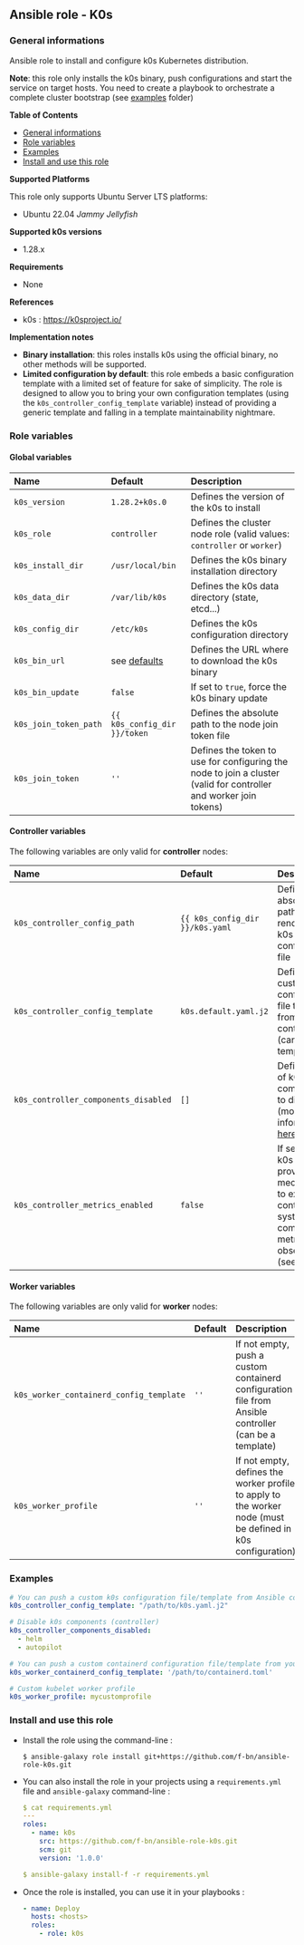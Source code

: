 ## Ansible role - K0s

### General informations

Ansible role to install and configure k0s Kubernetes distribution.

**Note**: this role only installs the k0s binary, push configurations and start the service on target hosts. You need to create a playbook to orchestrate a complete cluster bootstrap (see [examples](examples/bootstrap-cluster.yml) folder)

**Table of Contents**

- [General informations](#general-informations)
- [Role variables](#role-variables)
- [Examples](#examples)
- [Install and use this role](#install-and-use-this-role)

**Supported Platforms**

This role only supports Ubuntu Server LTS platforms:

  - Ubuntu 22.04 *Jammy Jellyfish*

**Supported k0s versions**

  - 1.28.x

**Requirements**

  - None

**References**

  - k0s : https://k0sproject.io/

**Implementation notes**

  - **Binary installation**: this roles installs k0s using the official binary, no other methods will be supported.
  - **Limited configuration by default**: this role embeds a basic configuration template with a limited set of feature for sake of simplicity. The role is designed to allow you to bring your own configuration templates (using the `k0s_controller_config_template` variable) instead of providing a generic template and falling in a template maintainability nightmare.

### Role variables

#### Global variables

| Name                              | Default                      | Description                                                      |
| :-------------------------------- | :--------------------------- | :--------------------------------------------------------------- |
| `k0s_version`                     | `1.28.2+k0s.0`               | Defines the version of the k0s to install                        |
| `k0s_role`                        | `controller`                 | Defines the cluster node role (valid values: `controller` or `worker`) | 
| `k0s_install_dir`                 | `/usr/local/bin`             | Defines the k0s binary installation directory                    |
| `k0s_data_dir`                    | `/var/lib/k0s`               | Defines the k0s data directory (state, etcd...)                  |
| `k0s_config_dir`                  | `/etc/k0s`                   | Defines the k0s configuration directory                          |
| `k0s_bin_url`                     | see [defaults](defaults/main.yml)| Defines the URL where to download the k0s binary             |
| `k0s_bin_update`                  | `false`                      | If set to `true`, force the k0s binary update                    |
| `k0s_join_token_path`             | `{{ k0s_config_dir }}/token` | Defines the absolute path to the node join token file            |
| `k0s_join_token`                  | `''`                         | Defines the token to use for configuring the node to join a cluster (valid for controller and worker join tokens) |

#### Controller variables

The following variables are only valid for **controller** nodes:

| Name                              | Default                      | Description                                                      |
| :-------------------------------- | :--------------------------- | :--------------------------------------------------------------- |
| `k0s_controller_config_path`      | `{{ k0s_config_dir }}/k0s.yaml`| Defines the absolute path to the rendered k0s configuration file |
| `k0s_controller_config_template`  | `k0s.default.yaml.j2`        | Defines a custom k0s configuration file to push from Ansible controller (can be a template) |
| `k0s_controller_components_disabled`| `[]`                       | Defines a list of k0s components to disable (more informations [here](https://docs.k0sproject.io/v1.27.2+k0s.0/configuration/?h=disabl#disabling-controller-components) |
| `k0s_controller_metrics_enabled`  | `false`                      | If set to `true`, k0s will provides a mechanism to expose controller system components metrics for observability (see [here](https://docs.k0sproject.io/v1.28.2+k0s.0/system-monitoring/)) |

#### Worker variables

The following variables are only valid for **worker** nodes:

| Name                              | Default                      | Description                                                      |
| :-------------------------------- | :--------------------------- | :--------------------------------------------------------------- |
| `k0s_worker_containerd_config_template`| `''`                    | If not empty, push a custom containerd configuration file from Ansible controller (can be a template) |
| `k0s_worker_profile`              | `''`                         | If not empty, defines the worker profile to apply to the worker node (must be defined in k0s configuration) |

### Examples

```YAML
# You can push a custom k0s configuration file/template from Ansible controller (controller)
k0s_controller_config_template: "/path/to/k0s.yaml.j2"

# Disable k0s components (controller)
k0s_controller_components_disabled:
  - helm
  - autopilot

# You can push a custom containerd configuration file/template from your Ansible controller (worker)
k0s_worker_containerd_config_template: '/path/to/containerd.toml'

# Custom kubelet worker profile
k0s_worker_profile: mycustomprofile
```

### Install and use this role

* Install the role using the command-line :

  ```shell
  $ ansible-galaxy role install git+https://github.com/f-bn/ansible-role-k0s.git
  ```

* You can also install the role in your projects using a `requirements.yml` file and `ansible-galaxy` command-line :

  ```YAML
  $ cat requirements.yml
  ---
  roles:
    - name: k0s
      src: https://github.com/f-bn/ansible-role-k0s.git
      scm: git
      version: '1.0.0'

  $ ansible-galaxy install-f -r requirements.yml
  ```

* Once the role is installed, you can use it in your playbooks :

  ```yaml
  - name: Deploy
    hosts: <hosts>
    roles:
      - role: k0s
  ```

